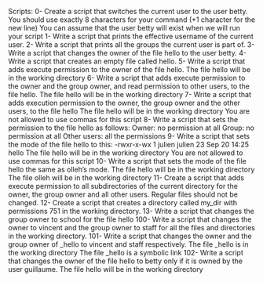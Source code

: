 Scripts:
0- Create a script that switches the current user to the user betty. 
	You should use exactly 8 characters for your command (+1 character for the new line)
	You can assume that the user betty will exist when we will run your script
1- Write a script that prints the effective username of the current user.
2- Write a script that prints all the groups the current user is part of.
3- Write a script that changes the owner of the file hello to the user betty.
4- Write a script that creates an empty file called hello.
5- Write a script that adds execute permission to the owner of the file hello.
	The file hello will be in the working directory
6- Write a script that adds execute permission to the owner and the group owner, and read permission to other users, to the file hello.
	The file hello will be in the working directory
7- Write a script that adds execution permission to the owner, the group owner and the other users, to the file hello
	The file hello will be in the working directory
	You are not allowed to use commas for this script
8- Write a script that sets the permission to the file hello as follows:
	Owner: no permission at all
	Group: no permission at all
	Other users: all the permissions
9- Write a script that sets the mode of the file hello to this:
	-rwxr-x-wx 1 julien julien 23 Sep 20 14:25 hello
	The file hello will be in the working directory
	You are not allowed to use commas for this script
10- Write a script that sets the mode of the file hello the same as olleh’s mode.
	The file hello will be in the working directory
	The file olleh will be in the working directory
11- Create a script that adds execute permission to all subdirectories of the current directory for the owner, the group owner and all other users. Regular files should not be changed.
12- Create a script that creates a directory called my_dir with permissions 751 in the working directory.
13- Write a script that changes the group owner to school for the file hello
100- Write a script that changes the owner to vincent and the group owner to staff for all the files and directories in the working directory.
101- Write a script that changes the owner and the group owner of _hello to vincent and staff respectively.
	The file _hello is in the working directory
	The file _hello is a symbolic link
102- Write a script that changes the owner of the file hello to betty only if it is owned by the user guillaume.
	The file hello will be in the working directory
